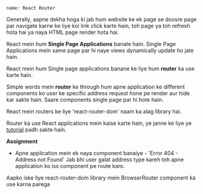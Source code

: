 ```ngMeta
name: React Router
```

Generally, aapne dekha hoga ki jab hum website ke ek page se doosre page par navigate karne ke liye koi link click karte hain, toh page ya toh refresh hota hai ya naya HTML page render hota hai.

React mein hum **Single Page Applications** banate hain. Single Page Applications mein same page par hi naye views dynamically update ho jate hain.

React mein hum Single page applications banane ke liye hum **router** ka use karte hain. 

Simple words mein **router** ke through hum apne application ke different components ko user ke specific address request hone pe render aur hide kar sakte hain. Saare components single page par hi hote hain.

React mein routers ke liye 'react-router-dom' naam ka alag library hai.

Router ka use React applications mein kaise karte hain, ye janne ke liye ye [tutorial](https://medium.com/@pshrmn/a-simple-react-router-v4-tutorial-7f23ff27adf) padh sakte hain.


**Assignment**

- Apne application mein ek naya component banaiye - 'Error 404 - Address not Found' 
Jab bhi user galat address type kareh toh apne application ko iss component pe route karo.

Aapko iske liye react-router-dom library mein BrowserRouter component ka use karna parega
